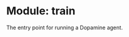 <div itemscope itemtype="http://developers.google.com/ReferenceObject">
<meta itemprop="name" content="train" />
<meta itemprop="path" content="Stable" />
</div>

# Module: train

The entry point for running a Dopamine agent.


